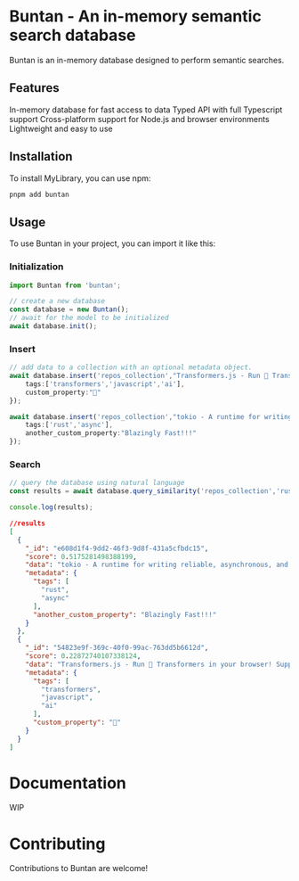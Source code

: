 # Buntan - An in-memory semantic search database

Buntan is an in-memory database designed to perform semantic searches.

## Features
In-memory database for fast access to data
Typed API with full Typescript support
Cross-platform support for Node.js and browser environments
Lightweight and easy to use

## Installation
To install MyLibrary, you can use npm:
```bash
pnpm add buntan
```

## Usage
To use Buntan in your project, you can import it like this:

### Initialization
```typescript
import Buntan from 'buntan';

// create a new database
const database = new Buntan();
// await for the model to be initialized
await database.init();
```

### Insert
```ts
// add data to a collection with an optional metadata object.
await database.insert('repos_collection',"Transformers.js - Run 🤗 Transformers in your browser! Supports a variety of tasks including: masked language modelling, text classification, token classification, zero-shot classification, text-to-text generation, translation, summarization, question answering, text generation, automatic speech recognition, image classification, zero-shot image classification, image-to-text, image segmentation, and object detection.",{
    tags:['transformers','javascript','ai'],
    custom_property:"🤗"
});

await database.insert('repos_collection',"tokio - A runtime for writing reliable, asynchronous, and slim applications with the Rust programming language. It is: Fast: Tokio's zero-cost abstractions give you bare-metal performance.Reliable: Tokio leverages Rust's ownership, type system, and concurrency model to reduce bugs and ensure thread safety. Scalable: Tokio has a minimal footprint, and handles backpressure and cancellation naturally.",{
    tags:['rust','async'],
    another_custom_property:"Blazingly Fast!!!"
});
```

### Search
```ts
// query the database using natural language
const results = await database.query_similarity('repos_collection','rust async');

console.log(results);
```
```JSON
//results
[
  {
    "_id": "e608d1f4-9dd2-46f3-9d8f-431a5cfbdc15",
    "score": 0.5175281498388199,
    "data": "tokio - A runtime for writing reliable, asynchronous, and slim applications with the Rust [...]", //trimmed for example
    "metadata": {
      "tags": [
        "rust",
        "async"
      ],
      "another_custom_property": "Blazingly Fast!!!"
    }
  },
  {
    "_id": "54823e9f-369c-40f0-99ac-763dd5b6612d",
    "score": 0.22872740107338124,
    "data": "Transformers.js - Run 🤗 Transformers in your browser! Supports a variety of tasks including: masked [...]", //trimmed for example
    "metadata": {
      "tags": [
        "transformers",
        "javascript",
        "ai"
      ],
      "custom_property": "🤗"
    }
  }
]
```

# Documentation
WIP

# Contributing
Contributions to Buntan are welcome!

